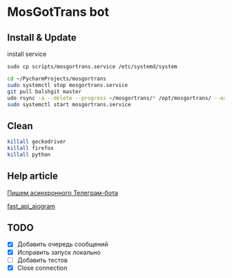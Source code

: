 # MosGotTrans bot

## Install & Update

install service

    sudo cp scripts/mosgortrans.service /etc/systemd/system

```bash
cd ~/PycharmProjects/mosgortrans
sudo systemctl stop mosgortrans.service
git pull balshgit master
udo rsync -a --delete --progress ~/mosgortrans/* /opt/mosgortrans/ --exclude .git
sudo systemctl start mosgortrans.service
```

## Clean

```bash
killall geckodriver
killall firefox
killall python
```

## Help article

[Пишем асинхронного Телеграм-бота](https://habr.com/ru/company/kts/blog/598575/)

[fast_api_aiogram](https://programtalk.com/vs4/python/daya0576/he-weather-bot/telegram_bot/dependencies.py/)

## TODO

- [x] Добавить очередь сообщений
- [x] Исправить запуск локально
- [ ] Добавить тестов
- [x] Close connection
